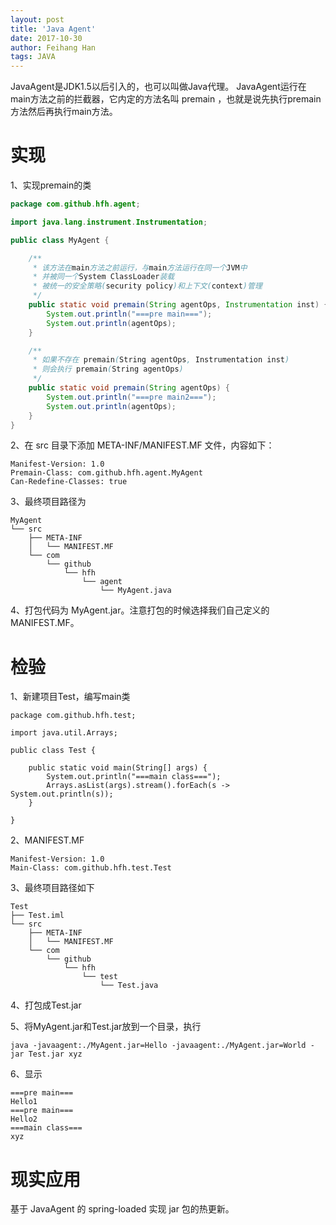 ```yaml
---
layout: post
title: 'Java Agent'
date: 2017-10-30
author: Feihang Han
tags: JAVA
---
```


JavaAgent是JDK1.5以后引入的，也可以叫做Java代理。
JavaAgent运行在main方法之前的拦截器，它内定的方法名叫 premain ，也就是说先执行premain方法然后再执行main方法。

# 实现

1、实现premain的类

```java
package com.github.hfh.agent;

import java.lang.instrument.Instrumentation;

public class MyAgent {

    /**
     * 该方法在main方法之前运行，与main方法运行在同一个JVM中
     * 并被同一个System ClassLoader装载
     * 被统一的安全策略(security policy)和上下文(context)管理
     */
    public static void premain(String agentOps, Instrumentation inst) {
        System.out.println("===pre main===");
        System.out.println(agentOps);
    }

    /**
     * 如果不存在 premain(String agentOps, Instrumentation inst)
     * 则会执行 premain(String agentOps)
     */
    public static void premain(String agentOps) {
        System.out.println("===pre main2===");
        System.out.println(agentOps);
    }
}

```

2、在 src 目录下添加 META-INF/MANIFEST.MF 文件，内容如下：

```
Manifest-Version: 1.0
Premain-Class: com.github.hfh.agent.MyAgent
Can-Redefine-Classes: true

```

3、最终项目路径为

```
MyAgent
└── src
    ├── META-INF
    │   └── MANIFEST.MF
    └── com
        └── github
            └── hfh
                └── agent
                    └── MyAgent.java
```

4、打包代码为 MyAgent.jar。注意打包的时候选择我们自己定义的 MANIFEST.MF。

# 检验

1、新建项目Test，编写main类

```
package com.github.hfh.test;

import java.util.Arrays;

public class Test {
    
    public static void main(String[] args) {
        System.out.println("===main class===");
        Arrays.asList(args).stream().forEach(s -> System.out.println(s));
    }
    
}
```

2、MANIFEST.MF

```
Manifest-Version: 1.0
Main-Class: com.github.hfh.test.Test

```

3、最终项目路径如下

```
Test
├── Test.iml
└── src
    ├── META-INF
    │   └── MANIFEST.MF
    └── com
        └── github
            └── hfh
                └── test
                    └── Test.java
```

4、打包成Test.jar

5、将MyAgent.jar和Test.jar放到一个目录，执行

```
java -javaagent:./MyAgent.jar=Hello -javaagent:./MyAgent.jar=World -jar Test.jar xyz
```

6、显示

```
===pre main===
Hello1
===pre main===
Hello2
===main class===
xyz
```

# 现实应用

基于 JavaAgent 的 spring-loaded 实现 jar 包的热更新。



